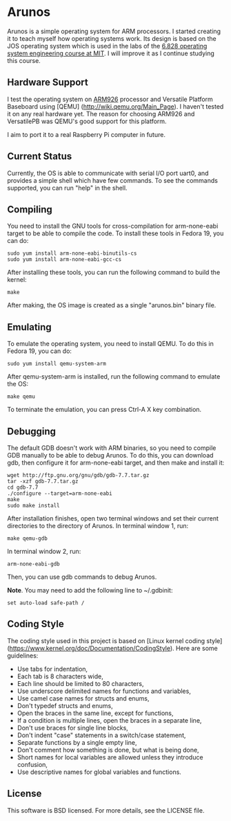 Arunos
======

Arunos is a simple operating system for ARM processors. I started creating it to
teach myself how operating systems work. Its design is based on the JOS 
operating system which is used in the labs of the [6.828 operating system
engineering course at MIT](http://pdos.csail.mit.edu/6.828/2011/schedule.html). 
I will improve it as I continue studying this course.


Hardware Support
----------------

I test the operating system on [ARM926](http://www.arm.com/products/processors/classic/arm9/arm926.php)
processor and Versatile Platform Baseboard using [QEMU]
(http://wiki.qemu.org/Main_Page). I haven't tested it on any real hardware yet.
The reason for choosing ARM926 and VersatilePB was QEMU's good support for this
platform.

I aim to port it to a real Raspberry Pi computer in future.


Current Status
--------------

Currently, the OS is able to communicate with serial I/O port uart0, and provides
a simple shell which have few commands. To see the commands supported, you can
run "help" in the shell.


Compiling
---------

You need to install the GNU tools for cross-compilation for arm-none-eabi target
to be able to compile the code. To install these tools in Fedora 19, you can do:

    sudo yum install arm-none-eabi-binutils-cs
    sudo yum install arm-none-eabi-gcc-cs

After installing these tools, you can run the following command to build the
kernel:

    make

After making, the OS image is created as a single "arunos.bin" binary file.


Emulating
---------

To emulate the operating system, you need to install QEMU. To do this in Fedora 19,
you can do:

    sudo yum install qemu-system-arm

After qemu-system-arm is installed, run the following command to emulate the OS:

    make qemu

To terminate the emulation, you can press Ctrl-A X key combination.


Debugging
---------

The default GDB doesn't work with ARM binaries, so you need to compile GDB
manually to be able to debug Arunos. To do this, you can download gdb, then
configure it for arm-none-eabi target, and then make and install it:

    wget http://ftp.gnu.org/gnu/gdb/gdb-7.7.tar.gz
    tar -xzf gdb-7.7.tar.gz
    cd gdb-7.7
    ./configure --target=arm-none-eabi
    make
    sudo make install

After installation finishes, open two terminal windows and set their current
directories to the directory of Arunos. In terminal window 1, run:

    make qemu-gdb

In terminal window 2, run:
    
    arm-none-eabi-gdb

Then, you can use gdb commands to debug Arunos.

**Note**. You may need to add the following line to ~/.gdbinit:

    set auto-load safe-path /


Coding Style
------------

The coding style used in this project is based on [Linux kernel coding style]
(https://www.kernel.org/doc/Documentation/CodingStyle). Here are some guidelines:

 * Use tabs for indentation,
 * Each tab is 8 characters wide,
 * Each line should be limited to 80 characters,
 * Use underscore delimited names for functions and variables,
 * Use camel case names for structs and enums,
 * Don't typedef structs and enums,
 * Open the braces in the same line, except for functions,
 * If a condition is multiple lines, open the braces in a separate line,
 * Don't use braces for single line blocks,
 * Don't indent "case" statements in a switch/case statement,
 * Separate functions by a single empty line,
 * Don't comment how something is done, but what is being done,
 * Short names for local variables are allowed unless they introduce confusion,
 * Use descriptive names for global variables and functions.



License
-------

This software is BSD licensed. For more details, see the LICENSE file.

